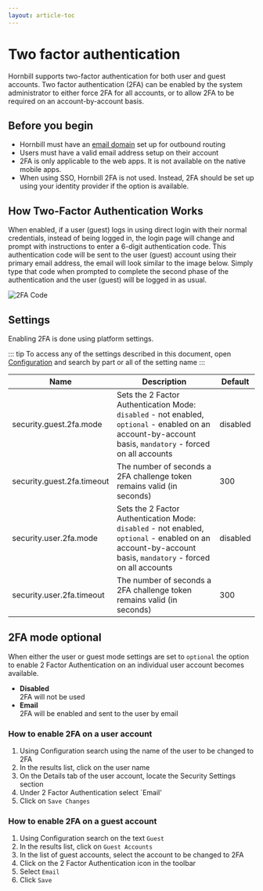 ```yaml
---
layout: article-toc
---
```

# Two factor authentication

Hornbill supports two-factor authentication for both user and guest accounts. Two factor authentication (2FA) can be enabled by the system administrator to either force 2FA for all accounts, or to allow 2FA to be required on an account-by-account basis.

## Before you begin
* Hornbill must have an [email domain](/esp-config/email/adding-an-email-domain#creating-an-email-domain) set up for outbound routing
* Users must have a valid email address setup on their account
* 2FA is only applicable to the web apps.  It is not available on the native mobile apps.
* When using SSO, Hornbill 2FA is not used. Instead, 2FA should be set up using your identity provider if the option is available.

## How Two-Factor Authentication Works
When enabled, if a user (guest) logs in using direct login with their normal credentials, instead of being logged in, the login page will change and prompt with instructions to enter a 6-digit authentication code. This authentication code will be sent to the user (guest) account using their primary email address, the email will look similar to the image below. Simply type that code when prompted to complete the second phase of the authentication and the user (guest) will be logged in as usual.

![2FA Code](/_books/esp-config/security/images/2fa.png)

## Settings
Enabling 2FA is done using platform settings.  

::: tip
To access any of the settings described in this document, open [Configuration](/esp-config/getting-started/using-configuration) and search by part or all of the setting name 
:::

|Name|Description|Default|
|-|-|-|
|security.guest.2fa.mode|Sets the 2 Factor Authentication Mode: `disabled` - not enabled, `optional` - enabled on an account-by-account basis, `mandatory` - forced on all accounts|disabled|
|security.guest.2fa.timeout|The number of seconds a 2FA challenge token remains valid (in seconds)|300|
|security.user.2fa.mode|Sets the 2 Factor Authentication Mode: `disabled` - not enabled, `optional` - enabled on an account-by-account basis, `mandatory` - forced on all accounts|disabled|
|security.user.2fa.timeout|The number of seconds a 2FA challenge token remains valid (in seconds)|300|


## 2FA mode optional
When either the user or guest mode settings are set to `optional` the option to enable 2 Factor Authentication on an individual user account becomes available.
* **Disabled**<br>2FA will not be used
* **Email**<br>2FA will be enabled and sent to the user by email

### How to enable 2FA on a user account
1. Using Configuration search using the name of the user to be changed to 2FA
1. In the results list, click on the user name
1. On the Details tab of the user account, locate the Security Settings section
1. Under 2 Factor Authentication select `Email'
1. Click on `Save Changes`

### How to enable 2FA on a guest account
1. Using Configuration search on the text `Guest`
1. In the results list, click on `Guest Accounts`
1. In the list of guest accounts, select the account to be changed to 2FA
1. Click on the 2 Factor Authentication icon in the toolbar
1. Select `Email`
1. Click `Save`